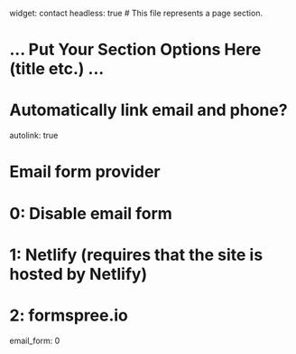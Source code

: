 widget: contact
headless: true  # This file represents a page section.

# ... Put Your Section Options Here (title etc.) ...

# Automatically link email and phone?
autolink: true

# Email form provider
#   0: Disable email form
#   1: Netlify (requires that the site is hosted by Netlify)
#   2: formspree.io
email_form: 0
